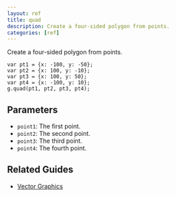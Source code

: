 ```yaml
---
layout: ref
title: quad
description: Create a four-sided polygon from points.
categories: [ref]
---
```

Create a four-sided polygon from points.

    var pt1 = {x: -100, y: -50};
    var pt2 = {x: 100, y: -10};
    var pt3 = {x: 100, y: 50};
    var pt4 = {x: -100, y: 10};
    g.quad(pt1, pt2, pt3, pt4);

## Parameters
- `point1`: The first point.
- `point2`: The second point.
- `point3`: The third point.
- `point4`: The fourth point.

## Related Guides
- [Vector Graphics](/guide/vector.html)

